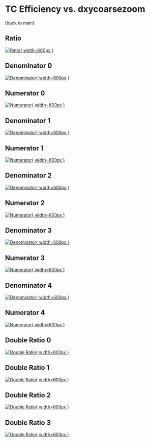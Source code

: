 # TC Efficiency vs. dxycoarsezoom

[[back to main](./)]



## Ratio

[![Ratio](../mtv/var/TC_base_211_1_eff_dxycoarsezoom.png){ width=600px }](../mtv/var/TC_base_211_1_eff_dxycoarsezoom.pdf)

## Denominator 0

[![Denominator](../mtv/den/TC_base_211_1_eff_dxycoarsezoom_den0.png){ width=600px }](../mtv/den/TC_base_211_1_eff_dxycoarsezoom_den0.pdf)

## Numerator 0

[![Numerator](../mtv/num/TC_base_211_1_eff_dxycoarsezoom_num0.png){ width=600px }](../mtv/num/TC_base_211_1_eff_dxycoarsezoom_num0.pdf)

## Denominator 1

[![Denominator](../mtv/den/TC_base_211_1_eff_dxycoarsezoom_den1.png){ width=600px }](../mtv/den/TC_base_211_1_eff_dxycoarsezoom_den1.pdf)

## Numerator 1

[![Numerator](../mtv/num/TC_base_211_1_eff_dxycoarsezoom_num1.png){ width=600px }](../mtv/num/TC_base_211_1_eff_dxycoarsezoom_num1.pdf)

## Denominator 2

[![Denominator](../mtv/den/TC_base_211_1_eff_dxycoarsezoom_den2.png){ width=600px }](../mtv/den/TC_base_211_1_eff_dxycoarsezoom_den2.pdf)

## Numerator 2

[![Numerator](../mtv/num/TC_base_211_1_eff_dxycoarsezoom_num2.png){ width=600px }](../mtv/num/TC_base_211_1_eff_dxycoarsezoom_num2.pdf)

## Denominator 3

[![Denominator](../mtv/den/TC_base_211_1_eff_dxycoarsezoom_den3.png){ width=600px }](../mtv/den/TC_base_211_1_eff_dxycoarsezoom_den3.pdf)

## Numerator 3

[![Numerator](../mtv/num/TC_base_211_1_eff_dxycoarsezoom_num3.png){ width=600px }](../mtv/num/TC_base_211_1_eff_dxycoarsezoom_num3.pdf)

## Denominator 4

[![Denominator](../mtv/den/TC_base_211_1_eff_dxycoarsezoom_den4.png){ width=600px }](../mtv/den/TC_base_211_1_eff_dxycoarsezoom_den4.pdf)

## Numerator 4

[![Numerator](../mtv/num/TC_base_211_1_eff_dxycoarsezoom_num4.png){ width=600px }](../mtv/num/TC_base_211_1_eff_dxycoarsezoom_num4.pdf)

## Double Ratio 0

[![Double Ratio](../mtv/ratio/TC_base_211_1_eff_dxycoarsezoom_ratio0.png){ width=600px }](../mtv/ratio/TC_base_211_1_eff_dxycoarsezoom_ratio0.pdf)

## Double Ratio 1

[![Double Ratio](../mtv/ratio/TC_base_211_1_eff_dxycoarsezoom_ratio1.png){ width=600px }](../mtv/ratio/TC_base_211_1_eff_dxycoarsezoom_ratio1.pdf)

## Double Ratio 2

[![Double Ratio](../mtv/ratio/TC_base_211_1_eff_dxycoarsezoom_ratio2.png){ width=600px }](../mtv/ratio/TC_base_211_1_eff_dxycoarsezoom_ratio2.pdf)

## Double Ratio 3

[![Double Ratio](../mtv/ratio/TC_base_211_1_eff_dxycoarsezoom_ratio3.png){ width=600px }](../mtv/ratio/TC_base_211_1_eff_dxycoarsezoom_ratio3.pdf)

